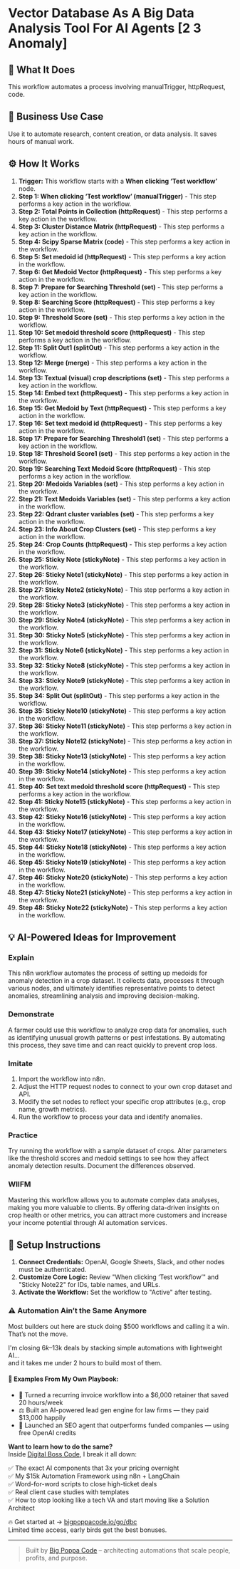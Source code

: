 # Vector Database As A Big Data Analysis Tool For AI Agents [2 3   Anomaly]

## 🚀 What It Does
This workflow automates a process involving manualTrigger, httpRequest, code.

## 💼 Business Use Case
Use it to automate research, content creation, or data analysis. It saves hours of manual work.

## ⚙️ How It Works
1.  **Trigger:** This workflow starts with a **When clicking ‘Test workflow’** node.
2. **Step 1: When clicking ‘Test workflow’ (manualTrigger)** - This step performs a key action in the workflow.
3. **Step 2: Total Points in Collection (httpRequest)** - This step performs a key action in the workflow.
4. **Step 3: Cluster Distance Matrix (httpRequest)** - This step performs a key action in the workflow.
5. **Step 4: Scipy Sparse Matrix (code)** - This step performs a key action in the workflow.
6. **Step 5: Set medoid id (httpRequest)** - This step performs a key action in the workflow.
7. **Step 6: Get Medoid Vector (httpRequest)** - This step performs a key action in the workflow.
8. **Step 7: Prepare for Searching Threshold (set)** - This step performs a key action in the workflow.
9. **Step 8: Searching Score (httpRequest)** - This step performs a key action in the workflow.
10. **Step 9: Threshold Score (set)** - This step performs a key action in the workflow.
11. **Step 10: Set medoid threshold score (httpRequest)** - This step performs a key action in the workflow.
12. **Step 11: Split Out1 (splitOut)** - This step performs a key action in the workflow.
13. **Step 12: Merge (merge)** - This step performs a key action in the workflow.
14. **Step 13: Textual (visual) crop descriptions (set)** - This step performs a key action in the workflow.
15. **Step 14: Embed text (httpRequest)** - This step performs a key action in the workflow.
16. **Step 15: Get Medoid by Text (httpRequest)** - This step performs a key action in the workflow.
17. **Step 16: Set text medoid id (httpRequest)** - This step performs a key action in the workflow.
18. **Step 17: Prepare for Searching Threshold1 (set)** - This step performs a key action in the workflow.
19. **Step 18: Threshold Score1 (set)** - This step performs a key action in the workflow.
20. **Step 19: Searching Text Medoid Score (httpRequest)** - This step performs a key action in the workflow.
21. **Step 20: Medoids Variables (set)** - This step performs a key action in the workflow.
22. **Step 21: Text Medoids Variables (set)** - This step performs a key action in the workflow.
23. **Step 22: Qdrant cluster variables (set)** - This step performs a key action in the workflow.
24. **Step 23: Info About Crop Clusters (set)** - This step performs a key action in the workflow.
25. **Step 24: Crop Counts (httpRequest)** - This step performs a key action in the workflow.
26. **Step 25: Sticky Note (stickyNote)** - This step performs a key action in the workflow.
27. **Step 26: Sticky Note1 (stickyNote)** - This step performs a key action in the workflow.
28. **Step 27: Sticky Note2 (stickyNote)** - This step performs a key action in the workflow.
29. **Step 28: Sticky Note3 (stickyNote)** - This step performs a key action in the workflow.
30. **Step 29: Sticky Note4 (stickyNote)** - This step performs a key action in the workflow.
31. **Step 30: Sticky Note5 (stickyNote)** - This step performs a key action in the workflow.
32. **Step 31: Sticky Note6 (stickyNote)** - This step performs a key action in the workflow.
33. **Step 32: Sticky Note8 (stickyNote)** - This step performs a key action in the workflow.
34. **Step 33: Sticky Note9 (stickyNote)** - This step performs a key action in the workflow.
35. **Step 34: Split Out (splitOut)** - This step performs a key action in the workflow.
36. **Step 35: Sticky Note10 (stickyNote)** - This step performs a key action in the workflow.
37. **Step 36: Sticky Note11 (stickyNote)** - This step performs a key action in the workflow.
38. **Step 37: Sticky Note12 (stickyNote)** - This step performs a key action in the workflow.
39. **Step 38: Sticky Note13 (stickyNote)** - This step performs a key action in the workflow.
40. **Step 39: Sticky Note14 (stickyNote)** - This step performs a key action in the workflow.
41. **Step 40: Set text medoid threshold score (httpRequest)** - This step performs a key action in the workflow.
42. **Step 41: Sticky Note15 (stickyNote)** - This step performs a key action in the workflow.
43. **Step 42: Sticky Note16 (stickyNote)** - This step performs a key action in the workflow.
44. **Step 43: Sticky Note17 (stickyNote)** - This step performs a key action in the workflow.
45. **Step 44: Sticky Note18 (stickyNote)** - This step performs a key action in the workflow.
46. **Step 45: Sticky Note19 (stickyNote)** - This step performs a key action in the workflow.
47. **Step 46: Sticky Note20 (stickyNote)** - This step performs a key action in the workflow.
48. **Step 47: Sticky Note21 (stickyNote)** - This step performs a key action in the workflow.
49. **Step 48: Sticky Note22 (stickyNote)** - This step performs a key action in the workflow.

## 💡 AI-Powered Ideas for Improvement
### Explain
This n8n workflow automates the process of setting up medoids for anomaly detection in a crop dataset. It collects data, processes it through various nodes, and ultimately identifies representative points to detect anomalies, streamlining analysis and improving decision-making.

### Demonstrate
A farmer could use this workflow to analyze crop data for anomalies, such as identifying unusual growth patterns or pest infestations. By automating this process, they save time and can react quickly to prevent crop loss.

### Imitate
1. Import the workflow into n8n.
2. Adjust the HTTP request nodes to connect to your own crop dataset and API.
3. Modify the set nodes to reflect your specific crop attributes (e.g., crop name, growth metrics).
4. Run the workflow to process your data and identify anomalies.

### Practice
Try running the workflow with a sample dataset of crops. Alter parameters like the threshold scores and medoid settings to see how they affect anomaly detection results. Document the differences observed.

### WIIFM
Mastering this workflow allows you to automate complex data analyses, making you more valuable to clients. By offering data-driven insights on crop health or other metrics, you can attract more customers and increase your income potential through AI automation services.

## 🔧 Setup Instructions
1. **Connect Credentials:** OpenAI, Google Sheets, Slack, and other nodes must be authenticated.
2. **Customize Core Logic:** Review "When clicking ‘Test workflow’" and "Sticky Note22" for IDs, table names, and URLs.
3. **Activate the Workflow:** Set the workflow to "Active" after testing.

### ⚠️ Automation Ain’t the Same Anymore

Most builders out here are stuck doing $500 workflows and calling it a win.  
That’s not the move.  

I'm closing $6k–$13k deals by stacking simple automations with lightweight AI...  
and it takes me under 2 hours to build most of them.

#### 🧠 Examples From My Own Playbook:
- 🔁 Turned a recurring invoice workflow into a $6,000 retainer that saved 20 hours/week  
- ⚖️ Built an AI-powered lead gen engine for law firms — they paid $13,000 happily  
- 🚀 Launched an SEO agent that outperforms funded companies — using free OpenAI credits  

**Want to learn how to do the same?**  
Inside [Digital Boss Code](https://bigpoppacode.io/go/dbc), I break it all down:

✅ The exact AI components that 3x your pricing overnight  
✅ My $15k Automation Framework using n8n + LangChain  
✅ Word-for-word scripts to close high-ticket deals  
✅ Real client case studies with templates  
✅ How to stop looking like a tech VA and start moving like a Solution Architect  

🔥 Get started at → [bigpoppacode.io/go/dbc](https://bigpoppacode.io/go/dbc)  
Limited time access, early birds get the best bonuses.

---
> Built by [Big Poppa Code](https://bigpoppacode.io) – architecting automations that scale people, profits, and purpose.
